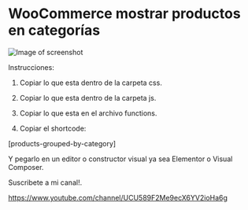 # WooCommerce mostrar productos en categorías

![Image of screenshot](https://github.com/DesarrolloWebyTutoriales/tutorialDeElementor/blob/master/demostracion.jpg)

Instrucciones:

1. Copiar lo que esta dentro de la carpeta css.

2. Copiar lo que esta dentro de la carpeta js.

3. Copiar lo que esta en el archivo functions.

4. Copiar el shortcode:

[products-grouped-by-category]

Y pegarlo en un editor o constructor visual ya sea Elementor o Visual Composer.

Suscribete a mi canal!. 

https://www.youtube.com/channel/UCU589F2Me9ecX6YV2ioHa6g

